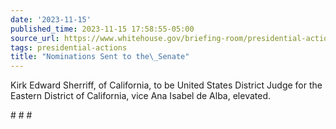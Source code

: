 ```yaml
---
date: '2023-11-15'
published_time: 2023-11-15 17:58:55-05:00
source_url: https://www.whitehouse.gov/briefing-room/presidential-actions/2023/11/15/nominations-sent-to-the-senate-129/
tags: presidential-actions
title: "Nominations Sent to the\_Senate"
---
```

 
Kirk Edward Sherriff, of California, to be United States District Judge
for the Eastern District of California, vice Ana Isabel de Alba,
elevated.

\# \# \#
